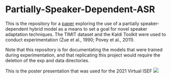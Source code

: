 # Partially-Speaker-Dependent-ASR

This is the repository for a [paper](https://docs.google.com/document/d/1elIt6dzH_BaB6P6Al111XFb4aEofjF5mum0ChfuUeFU/edit) exploring the use of a partially speaker-dependent hybrid model as a means to set a goal for 
novel speaker adaptation techniques. The TIMIT dataset and the Kaldi Toolkit were used to conduct experimentation (Zue et al., 1990; Povey et al., 2011). 

Note that this repository is for documentating the models that were
trained during experimentation, and that replicating this project
would require the deletion of the exp and data directories.

This is the poster presentation that was used for the 2021 Virtual ISEF
<img src="https://github.com/YUP36/Partially-Speaker-Dependent-ASR/blob/main/Quad Chart.png">
